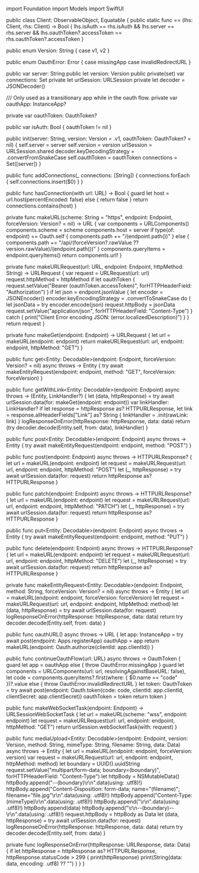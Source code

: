 import Foundation
import Models
import SwiftUI

public class Client: ObservableObject, Equatable {
  public static func == (lhs: Client, rhs: Client) -> Bool {
    lhs.isAuth == rhs.isAuth &&
      lhs.server == rhs.server &&
      lhs.oauthToken?.accessToken == rhs.oauthToken?.accessToken
  }

  public enum Version: String {
    case v1, v2
  }

  public enum OauthError: Error {
    case missingApp
    case invalidRedirectURL
  }

  public var server: String
  public let version: Version
  public private(set) var connections: Set<String>
  private let urlSession: URLSession
  private let decoder = JSONDecoder()

  /// Only used as a transitionary app while in the oauth flow.
  private var oauthApp: InstanceApp?

  private var oauthToken: OauthToken?

  public var isAuth: Bool {
    oauthToken != nil
  }

  public init(server: String, version: Version = .v1, oauthToken: OauthToken? = nil) {
    self.server = server
    self.version = version
    urlSession = URLSession.shared
    decoder.keyDecodingStrategy = .convertFromSnakeCase
    self.oauthToken = oauthToken
    connections = Set([server])
  }

  public func addConnections(_ connections: [String]) {
    connections.forEach {
      self.connections.insert($0)
    }
  }

  public func hasConnection(with url: URL) -> Bool {
    guard let host = url.host(percentEncoded: false) else { return false }
    return connections.contains(host)
  }

  private func makeURL(scheme: String = "https", endpoint: Endpoint, forceVersion: Version? = nil) -> URL {
    var components = URLComponents()
    components.scheme = scheme
    components.host = server
    if type(of: endpoint) == Oauth.self {
      components.path += "/\(endpoint.path())"
    } else {
      components.path += "/api/\(forceVersion?.rawValue ?? version.rawValue)/\(endpoint.path())"
    }
    components.queryItems = endpoint.queryItems()
    return components.url!
  }

  private func makeURLRequest(url: URL, endpoint: Endpoint, httpMethod: String) -> URLRequest {
    var request = URLRequest(url: url)
    request.httpMethod = httpMethod
    if let oauthToken {
      request.setValue("Bearer \(oauthToken.accessToken)", forHTTPHeaderField: "Authorization")
    }
    if let json = endpoint.jsonValue {
      let encoder = JSONEncoder()
      encoder.keyEncodingStrategy = .convertToSnakeCase
      do {
        let jsonData = try encoder.encode(json)
        request.httpBody = jsonData
        request.setValue("application/json", forHTTPHeaderField: "Content-Type")
      } catch {
        print("Client Error encoding JSON: \(error.localizedDescription)")
      }
    }
    return request
  }

  private func makeGet(endpoint: Endpoint) -> URLRequest {
    let url = makeURL(endpoint: endpoint)
    return makeURLRequest(url: url, endpoint: endpoint, httpMethod: "GET")
  }

  public func get<Entity: Decodable>(endpoint: Endpoint, forceVersion: Version? = nil) async throws -> Entity {
    try await makeEntityRequest(endpoint: endpoint, method: "GET", forceVersion: forceVersion)
  }

  public func getWithLink<Entity: Decodable>(endpoint: Endpoint) async throws -> (Entity, LinkHandler?) {
    let (data, httpResponse) = try await urlSession.data(for: makeGet(endpoint: endpoint))
    var linkHandler: LinkHandler?
    if let response = httpResponse as? HTTPURLResponse,
       let link = response.allHeaderFields["Link"] as? String
    {
      linkHandler = .init(rawLink: link)
    }
    logResponseOnError(httpResponse: httpResponse, data: data)
    return (try decoder.decode(Entity.self, from: data), linkHandler)
  }

  public func post<Entity: Decodable>(endpoint: Endpoint) async throws -> Entity {
    try await makeEntityRequest(endpoint: endpoint, method: "POST")
  }

  public func post(endpoint: Endpoint) async throws -> HTTPURLResponse? {
    let url = makeURL(endpoint: endpoint)
    let request = makeURLRequest(url: url, endpoint: endpoint, httpMethod: "POST")
    let (_, httpResponse) = try await urlSession.data(for: request)
    return httpResponse as? HTTPURLResponse
  }

  public func patch(endpoint: Endpoint) async throws -> HTTPURLResponse? {
    let url = makeURL(endpoint: endpoint)
    let request = makeURLRequest(url: url, endpoint: endpoint, httpMethod: "PATCH")
    let (_, httpResponse) = try await urlSession.data(for: request)
    return httpResponse as? HTTPURLResponse
  }

  public func put<Entity: Decodable>(endpoint: Endpoint) async throws -> Entity {
    try await makeEntityRequest(endpoint: endpoint, method: "PUT")
  }

  public func delete(endpoint: Endpoint) async throws -> HTTPURLResponse? {
    let url = makeURL(endpoint: endpoint)
    let request = makeURLRequest(url: url, endpoint: endpoint, httpMethod: "DELETE")
    let (_, httpResponse) = try await urlSession.data(for: request)
    return httpResponse as? HTTPURLResponse
  }

  private func makeEntityRequest<Entity: Decodable>(endpoint: Endpoint,
                                                    method: String,
                                                    forceVersion: Version? = nil) async throws -> Entity
  {
    let url = makeURL(endpoint: endpoint, forceVersion: forceVersion)
    let request = makeURLRequest(url: url, endpoint: endpoint, httpMethod: method)
    let (data, httpResponse) = try await urlSession.data(for: request)
    logResponseOnError(httpResponse: httpResponse, data: data)
    return try decoder.decode(Entity.self, from: data)
  }

  public func oauthURL() async throws -> URL {
    let app: InstanceApp = try await post(endpoint: Apps.registerApp)
    oauthApp = app
    return makeURL(endpoint: Oauth.authorize(clientId: app.clientId))
  }

  public func continueOauthFlow(url: URL) async throws -> OauthToken {
    guard let app = oauthApp else {
      throw OauthError.missingApp
    }
    guard let components = URLComponents(url: url, resolvingAgainstBaseURL: false),
          let code = components.queryItems?.first(where: { $0.name == "code" })?.value
    else {
      throw OauthError.invalidRedirectURL
    }
    let token: OauthToken = try await post(endpoint: Oauth.token(code: code,
                                                                 clientId: app.clientId,
                                                                 clientSecret: app.clientSecret))
    oauthToken = token
    return token
  }

  public func makeWebSocketTask(endpoint: Endpoint) -> URLSessionWebSocketTask {
    let url = makeURL(scheme: "wss", endpoint: endpoint)
    let request = makeURLRequest(url: url, endpoint: endpoint, httpMethod: "GET")
    return urlSession.webSocketTask(with: request)
  }

  public func mediaUpload<Entity: Decodable>(endpoint: Endpoint,
                                             version: Version,
                                             method: String,
                                             mimeType: String,
                                             filename: String,
                                             data: Data) async throws -> Entity
  {
    let url = makeURL(endpoint: endpoint, forceVersion: version)
    var request = makeURLRequest(url: url, endpoint: endpoint, httpMethod: method)
    let boundary = UUID().uuidString
    request.setValue("multipart/form-data; boundary=\(boundary)", forHTTPHeaderField: "Content-Type")
    let httpBody = NSMutableData()
    httpBody.append("--\(boundary)\r\n".data(using: .utf8)!)
    httpBody.append("Content-Disposition: form-data; name=\"\(filename)\"; filename=\"file.jpg\"\r\n".data(using: .utf8)!)
    httpBody.append("Content-Type: \(mimeType)\r\n".data(using: .utf8)!)
    httpBody.append("\r\n".data(using: .utf8)!)
    httpBody.append(data)
    httpBody.append("\r\n--\(boundary)--\r\n".data(using: .utf8)!)
    request.httpBody = httpBody as Data
    let (data, httpResponse) = try await urlSession.data(for: request)
    logResponseOnError(httpResponse: httpResponse, data: data)
    return try decoder.decode(Entity.self, from: data)
  }

  private func logResponseOnError(httpResponse: URLResponse, data: Data) {
    if let httpResponse = httpResponse as? HTTPURLResponse, httpResponse.statusCode > 299 {
      print(httpResponse)
      print(String(data: data, encoding: .utf8) ?? "")
    }
  }
}
